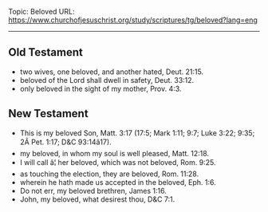 Topic: Beloved
URL: https://www.churchofjesuschrist.org/study/scriptures/tg/beloved?lang=eng

---

## Old Testament

- two wives, one beloved, and another hated, Deut. 21:15.
- beloved of the Lord shall dwell in safety, Deut. 33:12.
- only beloved in the sight of my mother, Prov. 4:3.

## New Testament

- This is my beloved Son, Matt. 3:17 (17:5; Mark 1:11; 9:7; Luke 3:22; 9:35; 2Â Pet. 1:17; D&C 93:14â17).
- my beloved, in whom my soul is well pleased, Matt. 12:18.
- I will call â¦ her beloved, which was not beloved, Rom. 9:25.
- as touching the election, they are beloved, Rom. 11:28.
- wherein he hath made us accepted in the beloved, Eph. 1:6.
- Do not err, my beloved brethren, James 1:16.
- John, my beloved, what desirest thou, D&C 7:1.

